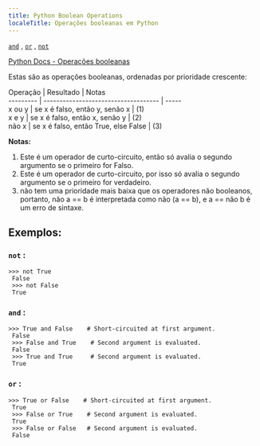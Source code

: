```yaml
---
title: Python Boolean Operations
localeTitle: Operações booleanas em Python
---
```

[`and`](https://docs.python.org/3/reference/expressions.html#and) , [`or`](https://docs.python.org/3/reference/expressions.html#or) , [`not`](https://docs.python.org/3/reference/expressions.html#not)

[Python Docs - Operações booleanas](https://docs.python.org/3/library/stdtypes.html#boolean-operations-and-or-not)

Estas são as operações booleanas, ordenadas por prioridade crescente:

Operação | Resultado | Notas  
\--------- | ------------------------------------ | -----  
x ou y | se x é falso, então y, senão x | (1)  
x e y | se x é falso, então x, senão y | (2)  
não x | se x é falso, então True, else False | (3)

**Notas:**

1.  Este é um operador de curto-circuito, então só avalia o segundo argumento se o primeiro for Falso.
2.  Este é um operador de curto-circuito, por isso só avalia o segundo argumento se o primeiro for verdadeiro.
3.  não tem uma prioridade mais baixa que os operadores não booleanos, portanto, não a == b é interpretada como não (a == b), e a == não b é um erro de sintaxe.

## Exemplos:

### `not` :
```
>>> not True 
 False 
 >>> not False 
 True 
```

### `and` :
```
>>> True and False    # Short-circuited at first argument. 
 False 
 >>> False and True    # Second argument is evaluated. 
 False 
 >>> True and True     # Second argument is evaluated. 
 True 
```

### `or` :
```
>>> True or False    # Short-circuited at first argument. 
 True 
 >>> False or True    # Second argument is evaluated. 
 True 
 >>> False or False   # Second argument is evaluated. 
 False 

```